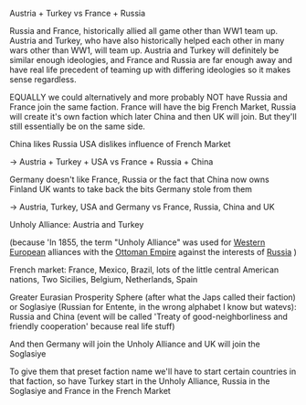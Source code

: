 Austria + Turkey vs France + Russia

Russia and France, historically allied all game other than WW1 team up. Austria and Turkey, who have also historically helped each other in many wars other than WW1, will team up.
Austria and Turkey will definitely be similar enough ideologies, and France and Russia are far enough away and have real life precedent of teaming up with differing ideologies so it makes sense regardless. 

EQUALLY we could alternatively and more probably NOT have Russia and France join the same faction. France will have the big French Market, Russia will create it's own faction which later China and then UK will join. But they'll still essentially be on the same side.



China likes Russia
USA dislikes influence of French Market


-> Austria + Turkey + USA vs France + Russia + China



Germany doesn't like France, Russia or the fact that China now owns Finland
UK wants to take back the bits Germany stole from them


-> Austria, Turkey, USA and Germany vs France, Russia, China and UK



Unholy Alliance: Austria and Turkey

(because 'In 1855, the term "Unholy Alliance" was used for [Western European](https://en.wikipedia.org/wiki/Western_European "Western European") alliances with the [Ottoman Empire](https://en.wikipedia.org/wiki/Ottoman_Empire "Ottoman Empire") against the interests of [Russia](https://en.wikipedia.org/wiki/Russia "Russia") )

French market: France, Mexico, Brazil, lots of the little central American nations, Two Sicilies, Belgium, Netherlands, Spain 

Greater Eurasian Prosperity Sphere (after what the Japs called their faction)
or
Soglasiye (Russian for Entente, in the wrong alphabet I know but watevs): Russia and China
	(event will be called 'Treaty of good-neighborliness and friendly cooperation' because real life stuff)

And then Germany will join the Unholy Alliance and UK will join the Soglasiye 




To give them that preset faction name we'll have to start certain countries in that faction, so have Turkey start in the Unholy Alliance, Russia in the Soglasiye and France in the French Market
